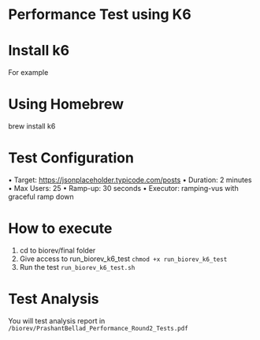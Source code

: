 # Performance Test using K6

# Install k6
For example
# Using Homebrew
brew install k6

# Test Configuration

• Target: https://jsonplaceholder.typicode.com/posts
• Duration: 2 minutes
• Max Users: 25
• Ramp-up: 30 seconds
• Executor: ramping-vus with graceful ramp down

# How to execute

1. cd to biorev/final folder
2. Give access to run_biorev_k6_test
   `chmod +x run_biorev_k6_test`
3. Run the test
   `run_biorev_k6_test.sh`

# Test Analysis

You will test analysis report in `/biorev/PrashantBellad_Performance_Round2_Tests.pdf`
